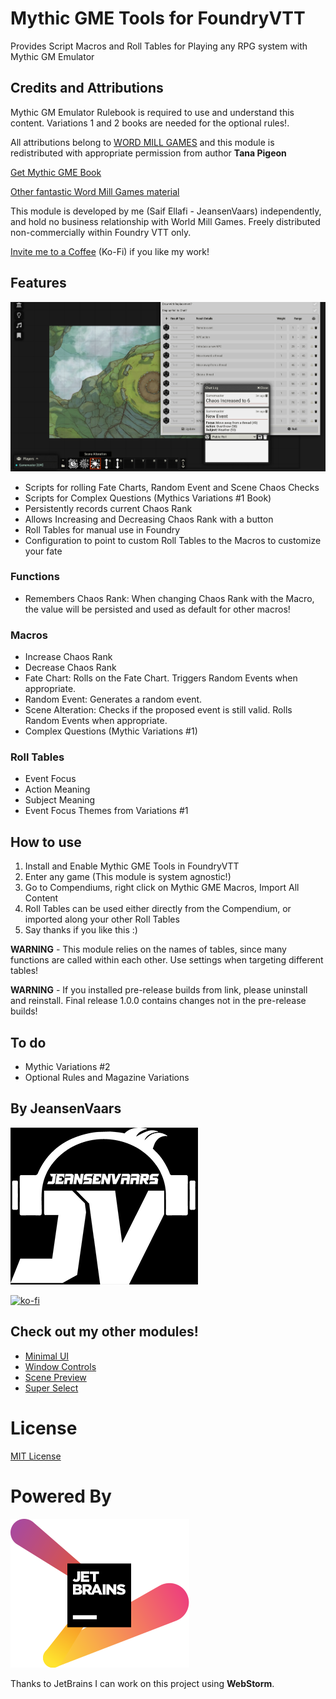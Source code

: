 # Mythic GME Tools for FoundryVTT

Provides Script Macros and Roll Tables for Playing any RPG system with Mythic GM Emulator

## Credits and Attributions

Mythic GM Emulator Rulebook is required to use and understand this content. Variations 1 and 2 books are needed for the optional rules!.

All attributions belong to [WORD MILL GAMES](https://www.wordmillgames.com) and this module is redistributed with appropriate permission from author **Tana Pigeon**

[Get Mythic GME Book](https://www.drivethrurpg.com/product/20798/Mythic-Game-Master-Emulator)

[Other fantastic Word Mill Games material](https://www.drivethrurpg.com/browse/pub/480/Word-Mill)

This module is developed by me (Saif Ellafi - JeansenVaars) independently, and hold no business relationship with World Mill Games. Freely distributed non-commercially within Foundry VTT only.

[Invite me to a Coffee](#by-jeansenvaars) (Ko-Fi) if you like my work!

## Features

![](example-mythic-tools.png)

* Scripts for rolling Fate Charts, Random Event and Scene Chaos Checks
* Scripts for Complex Questions (Mythics Variations #1 Book)
* Persistently records current Chaos Rank
* Allows Increasing and Decreasing Chaos Rank with a button
* Roll Tables for manual use in Foundry
* Configuration to point to custom Roll Tables to the Macros to customize your fate

### Functions
* Remembers Chaos Rank: When changing Chaos Rank with the Macro, the value will be persisted and used as default for other macros!

### Macros
* Increase Chaos Rank
* Decrease Chaos Rank
* Fate Chart: Rolls on the Fate Chart. Triggers Random Events when appropriate.
* Random Event: Generates a random event.
* Scene Alteration: Checks if the proposed event is still valid. Rolls Random Events when appropriate.
* Complex Questions (Mythic Variations #1)

### Roll Tables
* Event Focus
* Action Meaning
* Subject Meaning
* Event Focus Themes from Variations #1

## How to use
1. Install and Enable Mythic GME Tools in FoundryVTT
2. Enter any game (This module is system agnostic!)
3. Go to Compendiums, right click on Mythic GME Macros, Import All Content
4. Roll Tables can be used either directly from the Compendium, or imported along your other Roll Tables
5. Say thanks if you like this :)

**WARNING** - This module relies on the names of tables, since many functions are called within each other. Use settings when targeting different tables!

**WARNING** - If you installed pre-release builds from link, please uninstall and reinstall. Final release 1.0.0 contains changes not in the pre-release builds!

## To do

* Mythic Variations #2
* Optional Rules and Magazine Variations

## By JeansenVaars
![JVLogo](logo-small-black.png)

[![ko-fi](https://ko-fi.com/img/githubbutton_sm.svg)](https://ko-fi.com/V7V14D3AH)

## Check out my other modules!
* [Minimal UI](https://github.com/saif-ellafi/foundryvtt-minimal-ui)
* [Window Controls](https://github.com/saif-ellafi/foundryvtt-window-controls)
* [Scene Preview](https://github.com/saif-ellafi/foundryvtt-scene-preview)
* [Super Select](https://github.com/saif-ellafi/foundryvtt-super-select)

# License
[MIT License](./LICENSE.md)

# Powered By
[![JetBrains](./jetbrains.svg)](https://www.jetbrains.com)

Thanks to JetBrains I can work on this project using **WebStorm**.
